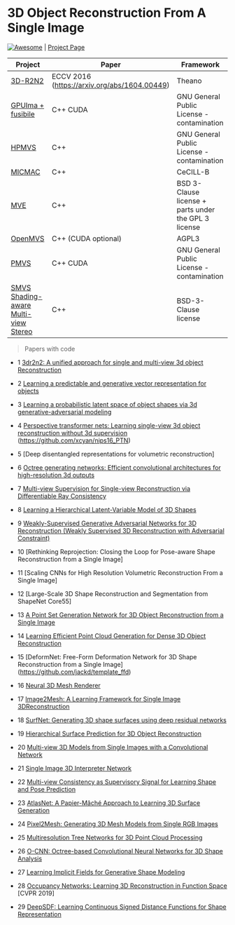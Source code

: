 # 3D Object Reconstruction From A Single Image

<a href="https://github.com/sindresorhus/awesome"><img src="https://cdn.rawgit.com/sindresorhus/awesome/d7305f38d29fed78fa85652e3a63e154dd8e8829/media/badge.svg" alt="Awesome"/></a> | [Project Page](https://wkqscut.github.io/3d-reconstrution/)

| Project | Paper | Framework
| ---  | --- | --- |
|[3D-R2N2](https://github.com/chrischoy/3D-R2N2) | ECCV 2016 (https://arxiv.org/abs/1604.00449) | Theano |
[GPUIma + fusibile](https://github.com/kysucix) | C++ CUDA | GNU General Public License - contamination|
[HPMVS](https://github.com/alexlocher/hpmvs) | C++ | GNU General Public License - contamination|
|[MICMAC](http://logiciels.ign.fr/?Micmac) | C++ | CeCILL-B |
[MVE](https://github.com/simonfuhrmann/mve) | C++ | BSD 3-Clause license + parts under the GPL 3 license|
[OpenMVS](https://github.com/cdcseacave/openMVS/) | C++  (CUDA optional) | AGPL3|
[PMVS](https://github.com/pmoulon/CMVS-PMVS) | C++ CUDA | GNU General Public License - contamination|
[SMVS Shading-aware Multi-view Stereo](https://github.com/flanggut/smvs) | C++ | BSD-3-Clause license |

>Papers with code  

* 1 [3dr2n2: A unified approach for single and multi-view 3d object Reconstruction](https://github.com/chrischoy/3D-R2N2)

* 2 [Learning a predictable and generative vector representation for objects](https://github.com/rohitgirdhar/GenerativePredictableVoxels)

* 3 [Learning a probabilistic latent space of object shapes via 3d generative-adversarial modeling](https://github.com/zck119/3dgan-release)

* 4 [Perspective transformer nets: Learning single-view 3d object reconstruction without 3d supervision](https://github.com/xcyan/ptnbhwd)  (https://github.com/xcyan/nips16_PTN)

* 5 [Deep disentangled representations for volumetric reconstruction]

* 6 [Octree generating networks: Efficient convolutional architectures for high-resolution 3d outputs](https://github.com/lmb-freiburg/ogn)

* 7 [Multi-view Supervision for Single-view Reconstruction via Differentiable Ray Consistency](https://github.com/shubhtuls/drc)

* 8 [Learning a Hierarchical Latent-Variable Model of 3D Shapes](https://github.com/lorenmt/vsl)

* 9 [Weakly-Supervised Generative Adversarial Networks for 3D Reconstruction
(Weakly Supervised 3D Reconstruction with Adversarial Constraint)](https://github.com/jgwak/McRecon)

* 10 [Rethinking Reprojection: Closing the Loop for Pose-aware Shape Reconstruction from a Single Image]

* 11 [Scaling CNNs for High Resolution Volumetric Reconstruction From a Single Image]

* 12 [Large-Scale 3D Shape Reconstruction and Segmentation from ShapeNet Core55]

* 13 [A Point Set Generation Network for 3D Object Reconstruction from a Single Image](https://github.com/fanhqme/PointSetGeneration) 

* 14 [Learning Efficient Point Cloud Generation for Dense 3D Object Reconstruction](https://github.com/ericlin79119/3D-point-cloud-generation)

* 15 [DeformNet: Free-Form Deformation Network for 3D Shape Reconstruction from a Single Image]
(https://github.com/jackd/template_ffd)

* 16 [Neural 3D Mesh Renderer](https://github.com/hiroharu-kato/mesh_reconstruction)

* 17 [Image2Mesh: A Learning Framework for Single Image 3DReconstruction](https://github.com/jhonykaesemodel/image2mesh)

* 18 [SurfNet: Generating 3D shape surfaces using deep residual networks](https://github.com/sinhayan/surfnet)

* 19 [Hierarchical Surface Prediction for 3D Object Reconstruction](https://github.com/chaene/hsp)

* 20 [Multi-view 3D Models from Single Images with a Convolutional Network](https://github.com/lmb-freiburg/mv3d)

* 21 [Single Image 3D Interpreter Network](https://github.com/jiajunwu/3dinn)

* 22 [Multi-view Consistency as Supervisory Signal for Learning Shape and Pose Prediction](https://github.com/shubhtuls/mvcSnP)

* 23 [AtlasNet: A Papier-Mâché Approach to Learning 3D Surface Generation](https://github.com/ThibaultGROUEIX/AtlasNet)

* 24 [Pixel2Mesh: Generating 3D Mesh Models from Single RGB Images](https://github.com/nywang16/Pixel2Mesh)

* 25 [Multiresolution Tree Networks for 3D Point Cloud Processing](https://github.com/matheusgadelha/MRTNet)

* 26 [O-CNN: Octree-based Convolutional Neural Networks for 3D Shape Analysis](https://github.com/Microsoft/O-CNN)

* 27 [Learning Implicit Fields for Generative Shape Modeling](https://github.com/czq142857/implicit-decoder)

* 28 [Occupancy Networks: Learning 3D Reconstruction in Function Space](https://github.com/autonomousvision/occupancy_networks) [CVPR 2019]

* 29 [DeepSDF: Learning Continuous Signed Distance Functions for Shape Representation](https://github.com/hassony2/shape_sdf)
